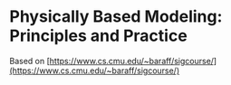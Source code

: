 # Physically Based Modeling: Principles and Practice
Based on [https://www.cs.cmu.edu/~baraff/sigcourse/](https://www.cs.cmu.edu/~baraff/sigcourse/)